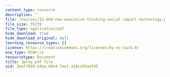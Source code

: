 ```yaml
---
content_type: resource
description: ''
file: /courses/15-960-new-executive-thinking-social-impact-technology-projects-fall-2017-spring-2018/3eeff868e4ba68547ee1a18cd20aefd5_HaySEpWEsdU.pdf
file_size: 35239
file_type: application/pdf
hide_download: true
hide_download_original: null
learning_resource_types: []
license: https://creativecommons.org/licenses/by-nc-sa/4.0/
ocw_type: OCWFile
resourcetype: Document
title: 3play pdf file
uid: 3eeff868-e4ba-6854-7ee1-a18cd20aefd5
---
```

